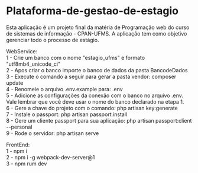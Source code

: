 # Plataforma-de-gestao-de-estagio
Esta aplicação é um projeto final da matéria de Programação web do curso de sistemas de informação - CPAN-UFMS. A aplicação tem como objetivo gerenciar todo o processo de estágio.


WebService:<br />
1 - Crie um banco com o nome "estagio_ufms" e formato "utf8mb4_unicode_ci" <br />
2 - Apos criar o banco importe o banco de dados da pasta BancodeDados <br />
3 - Execute o comando a seguir para gerar a pasta vendor: composer update <br />
4 - Renomeie o arquivo .env.example para: .env<br />
5 - Adicione as configurações da conexão com o banco no arquivo .env. Vale lembrar que você deve usar o nome do banco declarado na etapa 1.<br />
6 - Gere a chave do projeto com o comando: php artisan key:generate<br />
7 - Instale o passport: php artisan passport:install<br />
8 - Gere um cliente passport para sua aplicação: php artisan passport:client --personal <br />
9 - Rode o servidor: php artisan serve <br />

FrontEnd:<br />
1 - npm i<br />
2 - npm i -g webpack-dev-server@1<br />
3 - npm rum dev<br />